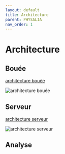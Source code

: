 ```yaml
---
layout: default
title: Architecture
parent: PHYSALIA
nav_order: 1
---
```


# Architecture

## Bouée

[architecture bouée](/assets/mindmap/BaseRtk_modeRover.jpg)

![architecture bouée](/assets/mindmap/BaseRtk_modeRover.jpg)

## Serveur

[architecture serveur](/assets/mindmap/Serveur_data.jpg)

![architecture serveur](/assets/mindmap/Serveur_data.jpg)

## Analyse
